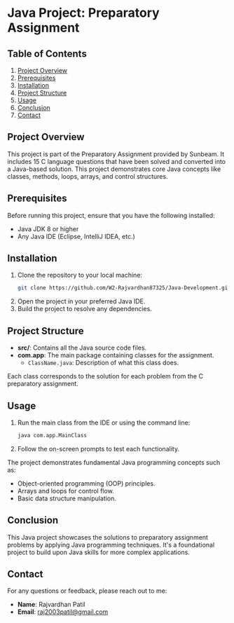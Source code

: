 # Java Project: Preparatory Assignment

## Table of Contents
1. [Project Overview](#project-overview)
2. [Prerequisites](#prerequisites)
3. [Installation](#installation)
4. [Project Structure](#project-structure)
5. [Usage](#usage)
6. [Conclusion](#conclusion)
7. [Contact](#contact)

## Project Overview
This project is part of the Preparatory Assignment provided by Sunbeam. It includes 15 C language questions that have been solved and converted into a Java-based solution. This project demonstrates core Java concepts like classes, methods, loops, arrays, and control structures.

## Prerequisites
Before running this project, ensure that you have the following installed:
- Java JDK 8 or higher
- Any Java IDE (Eclipse, IntelliJ IDEA, etc.)

## Installation
1. Clone the repository to your local machine:
   ```bash
   git clone https://github.com/W2-Rajvardhan87325/Java-Development.git
   ```
2. Open the project in your preferred Java IDE.
3. Build the project to resolve any dependencies.

## Project Structure
- **src/**: Contains all the Java source code files.
- **com.app**: The main package containing classes for the assignment.
  - `ClassName.java`: Description of what this class does.
  
Each class corresponds to the solution for each problem from the C preparatory assignment.

## Usage
1. Run the main class from the IDE or using the command line:
   ```bash
   java com.app.MainClass
   ```
2. Follow the on-screen prompts to test each functionality.

The project demonstrates fundamental Java programming concepts such as:
- Object-oriented programming (OOP) principles.
- Arrays and loops for control flow.
- Basic data structure manipulation.

## Conclusion
This Java project showcases the solutions to preparatory assignment problems by applying Java programming techniques. It's a foundational project to build upon Java skills for more complex applications.

## Contact
For any questions or feedback, please reach out to me:

- **Name**: Rajvardhan Patil
- **Email**: raj2003patil@gmail.com

